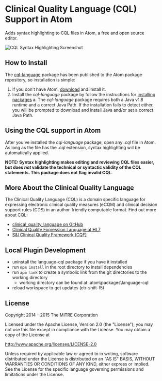 # Clinical Quality Language (CQL) Support in Atom

Adds syntax highlighting to CQL files in Atom, a free and open source editor.  

![CQL Syntax Highlighting Screenshot](https://raw.githubusercontent.com/cqframework/atom_cql_support/master/screenshot.png)

## How to Install

The [cql-language](https://atom.io/packages/language-cql) package has been
published to the Atom package repository, so installation is simple:

1. If you don't have Atom, [download](https://atom.io/) and install it.
2. Install the _cql-language_ package by follow the instructions for
   [installing packages](https://atom.io/docs/latest/customizing-atom#installing-packages)
   a. The _cql-language_ package requires both a Java v1.8 runtime and a correct Java Path.
   If the installation fails to detect either, you will be prompted to download and install Java and/or set a correct Java Path.

## Using the CQL support in Atom

After you've installed the _cql-language_ package, open any _.cql_ file in Atom.
As long as the file has the _.cql_ extension, syntax highlighting will be
automatically applied.

**NOTE: Syntax highlighting makes editing and reviewing CQL files easier,
but does _not_ validate the technical or syntactic validity of the CQL
statements.  This package does not flag invalid CQL.**

## More About the Clinical Quality Language

The Clinical Quality Language (CQL) is a domain specific language for expressing
electronic clinical quality measures (eCQM) and clinical decision support rules
(CDS) in an author-friendly computable format. Find out more about CQL:
* [clinical_quality_language on GitHub](https://github.com/cqframework/clinical_quality_language)
* [Clinical Quality Expression Language at HL7](http://www.hl7.org/special/Committees/projman/searchableProjectIndex.cfm?action=view&ProjectNumber=1108)
* [S&I Clinical Quality Framework (CQF)](http://wiki.siframework.org/Clinical+Quality+Framework+Initiative)


## Local Plugin Development
* uninstall the language-cql package if you have it installed
* run `npm install` in the root directory to install dependencies
* run `apm link` to create a symbolic link from the git directories to the working directory
    * working directory can be found at <user dir>\.atom\packages\language-cql
* reload workspace to get updates (ctr-shift-f5)


## License

Copyright 2014 - 2015 The MITRE Corporation

Licensed under the Apache License, Version 2.0 (the "License");
you may not use this file except in compliance with the License.
You may obtain a copy of the License at

http://www.apache.org/licenses/LICENSE-2.0

Unless required by applicable law or agreed to in writing, software
distributed under the License is distributed on an "AS IS" BASIS,
WITHOUT WARRANTIES OR CONDITIONS OF ANY KIND, either express or implied.
See the License for the specific language governing permissions and
limitations under the License.
